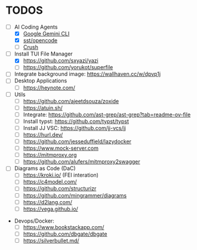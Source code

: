 # TODOS
- [ ] AI Coding Agents
  - [x] [Google Gemini CLI](https://github.com/google-gemini/gemini-cli)
  - [x] [sst/opencode](https://github.com/sst/opencode)
  - [ ] [Crush](https://github.com/charmbracelet/crush)
- [ ] Install TUI File Manager
  - [x] https://github.com/sxyazi/yazi
  - [ ] https://github.com/yorukot/superfile
- [ ] Integrate background image: https://wallhaven.cc/w/dpvp1j
- [ ] Desktop Applications
  - [ ] https://heynote.com/
- [ ] Utils
  - [ ] https://github.com/ajeetdsouza/zoxide
  - [ ] https://atuin.sh/
  - [ ] Integrate: https://github.com/ast-grep/ast-grep?tab=readme-ov-file
  - [ ] Install typst: https://github.com/typst/typst
  - [ ] Install JJ VSC: https://github.com/jj-vcs/jj
  - [ ] https://hurl.dev/
  - [ ] https://github.com/jesseduffield/lazydocker
  - [ ] https://www.mock-server.com
  - [ ] https://mitmproxy.org
  - [ ] https://github.com/alufers/mitmproxy2swagger
- [ ] Diagrams as Code (DaC)
  - [ ] https://kroki.io/   (FEI interation)
  - [ ] https://c4model.com/
  - [ ] https://github.com/structurizr
  - [ ] https://github.com/mingrammer/diagrams
  - [ ] https://d2lang.com/
  - [ ] https://vega.github.io/
- Devops/Docker:
  - [ ] https://www.bookstackapp.com/
  - [ ] https://github.com/dbgate/dbgate
  - [ ] https://silverbullet.md/
